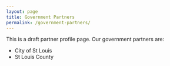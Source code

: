 ```yaml
---
layout: page
title: Government Partners
permalink: /government-partners/
---  
```

This is a draft partner profile page.  Our government partners are:  
* City of St Louis  
* St Louis County  

